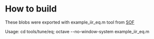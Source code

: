 # How to build

These blobs were exported with example_iir_eq.m tool from
[SOF](https://github.com/thesofproject/sof)

Usage:
cd tools/tune/eq; octave --no-window-system example_iir_eq.m

